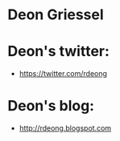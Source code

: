 Deon Griessel
=============

# Deon's twitter:
* https://twitter.com/rdeong
# Deon's blog:
* http://rdeong.blogspot.com
